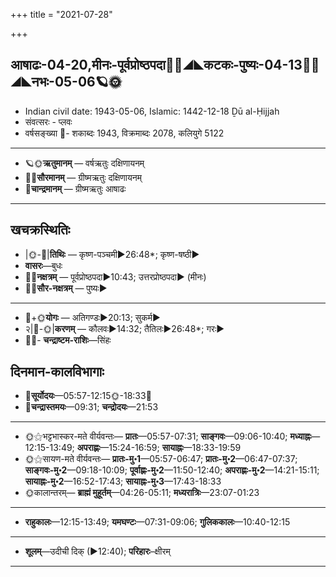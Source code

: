 +++
title = "2021-07-28"

+++
## आषाढः-04-20,मीनः-पूर्वप्रोष्ठपदा🌛🌌◢◣कटकः-पुष्यः-04-13🌌🌞◢◣नभः-05-06🪐🌞
- Indian civil date: 1943-05-06, Islamic: 1442-12-18 Ḏū al-Ḥijjah
- संवत्सरः - प्लवः
- वर्षसङ्ख्या 🌛- शकाब्दः 1943, विक्रमाब्दः 2078, कलियुगे 5122
___________________
- 🪐🌞**ऋतुमानम्** — वर्षऋतुः दक्षिणायनम्
- 🌌🌞**सौरमानम्** — ग्रीष्मऋतुः दक्षिणायनम्
- 🌛**चान्द्रमानम्** — ग्रीष्मऋतुः आषाढः
___________________


## खचक्रस्थितिः
- |🌞-🌛|**तिथिः** — कृष्ण-पञ्चमी►26:48*; कृष्ण-षष्ठी►  
- **वासरः**—बुधः  
- 🌌🌛**नक्षत्रम्** — पूर्वप्रोष्ठपदा►10:43; उत्तरप्रोष्ठपदा► (मीनः)  
- 🌌🌞**सौर-नक्षत्रम्** — पुष्यः►  
___________________
- 🌛+🌞**योगः** — अतिगण्डः►20:13; सुकर्म►  
- २|🌛-🌞|**करणम्** — कौलवः►14:32; तैतिलः►26:48*; गरः►  
- 🌌🌛- **चन्द्राष्टम-राशिः**—सिंहः  


## दिनमान-कालविभागाः
- 🌅**सूर्योदयः**—05:57-12:15🌞️-18:33🌇  
- 🌛**चन्द्रास्तमयः**—09:31; **चन्द्रोदयः**—21:53  
___________________
- 🌞⚝भट्टभास्कर-मते वीर्यवन्तः— **प्रातः**—05:57-07:31; **साङ्गवः**—09:06-10:40; **मध्याह्नः**—12:15-13:49; **अपराह्णः**—15:24-16:59; **सायाह्नः**—18:33-19:59  
- 🌞⚝सायण-मते वीर्यवन्तः— **प्रातः-मु॰1**—05:57-06:47; **प्रातः-मु॰2**—06:47-07:37; **साङ्गवः-मु॰2**—09:18-10:09; **पूर्वाह्णः-मु॰2**—11:50-12:40; **अपराह्णः-मु॰2**—14:21-15:11; **सायाह्नः-मु॰2**—16:52-17:43; **सायाह्नः-मु॰3**—17:43-18:33  
- 🌞कालान्तरम्— **ब्राह्मं मुहूर्तम्**—04:26-05:11; **मध्यरात्रिः**—23:07-01:23  
___________________
- **राहुकालः**—12:15-13:49; **यमघण्टः**—07:31-09:06; **गुलिककालः**—10:40-12:15  
___________________
- **शूलम्**—उदीची दिक् (►12:40); **परिहारः**–क्षीरम्  
___________________
